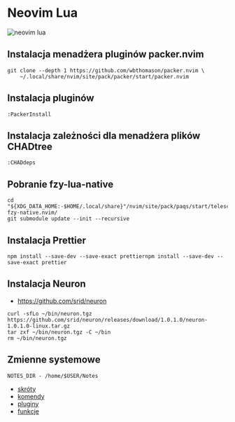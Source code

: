 # Neovim Lua

![neovim lua](https://raw.githubusercontent.com/hattori-hanz0/neovim-config/main/img/neovim-lua.png)

## Instalacja menadżera pluginów packer.nvim

```
git clone --depth 1 https://github.com/wbthomason/packer.nvim \
    ~/.local/share/nvim/site/pack/packer/start/packer.nvim
```

## Instalacja pluginów

```
:PackerInstall
```

## Instalacja zależności dla menadżera plików CHADtree

```
:CHADdeps
```

## Pobranie fzy-lua-native

```
cd "${XDG_DATA_HOME:-$HOME/.local/share}"/nvim/site/pack/paqs/start/telescope-fzy-native.nvim/
git submodule update --init --recursive
```

## Instalacja Prettier

```
npm install --save-dev --save-exact prettiernpm install --save-dev --save-exact prettier
```

## Instalacja Neuron

- https://github.com/srid/neuron

```
curl -sfLo ~/bin/neuron.tgz https://github.com/srid/neuron/releases/download/1.0.1.0/neuron-1.0.1.0-linux.tar.gz
tar zxf ~/bin/neuron.tgz -C ~/bin
rm ~/bin/neuron.tgz
```

## Zmienne systemowe

```
NOTES_DIR - /home/$USER/Notes
```

- [skróty](docs/Skróty.md)
- [komendy](docs/Komendy.md)
- [pluginy](docs/Pluginy.md)
- [funkcje](docs/Funkcje.md)

